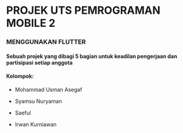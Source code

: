 # PROJEK UTS PEMROGRAMAN MOBILE 2

### MENGGUNAKAN FLUTTER 

#### Sebuah projek yang dibagi 5 bagian untuk keadilan pengerjaan dan partisipasi setiap anggota

#### Kelompok:

- Mohammad Usman Asegaf

- Syamsu Nuryaman

- Saeful

- Irwan Kurniawan
####
